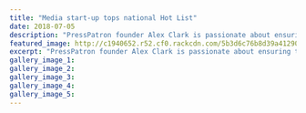 ```yaml
---
title: "Media start-up tops national Hot List"
date: 2018-07-05
description: "PressPatron founder Alex Clark is passionate about ensuring the future of high quality journalism..."
featured_image: http://c1940652.r52.cf0.rackcdn.com/5b3d6c76b8d39a4129000130/Alex-Clark-ex-HS-chron-5-july-360.gif
excerpt: "PressPatron founder Alex Clark is passionate about ensuring the future of high quality journalism."
gallery_image_1: 
gallery_image_2: 
gallery_image_3: 
gallery_image_4: 
gallery_image_5: 
---
```


